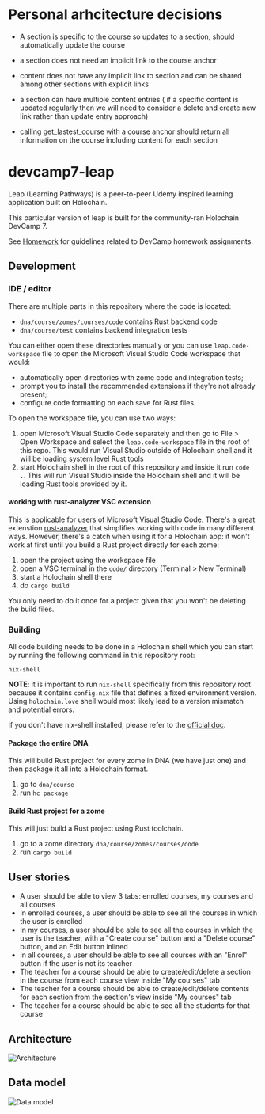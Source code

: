 # Personal arhcitecture decisions 

- A section is specific to the course so updates to a section, should automatically update the course
- a section does not need an implicit link to the course anchor
- content does not have any implicit link to section and can be shared among other sections with explicit links
- a section can have multiple content entries 
( if a specific content is updated regularly then we will need to consider a delete and create new link rather than update entry approach)

- calling get_lastest_course with a course anchor should return all information on the course including content for each section


# devcamp7-leap

Leap (Learning Pathways) is a peer-to-peer Udemy inspired learning application built on Holochain.

This particular version of leap is built for the community-ran Holochain DevCamp 7.

See [Homework](./HOMEWORK.md) for guidelines related to DevCamp homework assignments.

## Development

### IDE / editor

There are multiple parts in this repository where the code is located:

- `dna/course/zomes/courses/code` contains Rust backend code
- `dna/course/test` contains backend integration tests

You can either open these directories manually or you can use `leap.code-workspace` file to open the Microsoft Visual Studio Code workspace that would:

- automatically open directories with zome code and integration tests;
- prompt you to install the recommended extensions if they're not already present;
- configure code formatting on each save for Rust files.

To open the workspace file, you can use two ways:

1. open Microsoft Visual Studio Code separately and then go to File > Open Workspace and select the `leap.code-workspace` file in the root of this repo. This would run Visual Studio outside of Holochain shell and it will be loading system level Rust tools
2. start Holochain shell in the root of this repository and inside it run `code .`. This will run Visual Studio inside the Holochain shell and it will be loading Rust tools provided by it.

#### working with rust-analyzer VSC extension

This is applicable for users of Microsoft Visual Studio Code.
There's a great extenstion [rust-analyzer](https://rust-analyzer.github.io/) that simplifies working with code in many different ways. However, there's a catch when using it for a Holochain app: it won't work at first until you build a Rust project directly for each zome:

1. open the project using the workspace file
2. open a VSC terminal in the `code/` directory (Terminal > New Terminal)
3. start a Holochain shell there
4. do `cargo build`

You only need to do it once for a project given that you won't be deleting the build files.

### Building

All code building needs to be done in a Holochain shell which you can start by running the following command in this repository root:

```
nix-shell
```

**NOTE**: it is important to run `nix-shell` specifically from this repository root because it contains `config.nix` file that defines a fixed environment version. Using `holochain.love` shell would most likely lead to a version mismatch and potential errors.

If you don't have nix-shell installed, please refer to the [official doc](https://developer.holochain.org/docs/install/).

#### Package the entire DNA

This will build Rust project for every zome in DNA (we have just one) and then package it all into a Holochain format.

1. go to `dna/course`
2. run `hc package`

#### Build Rust project for a zome

This will just build a Rust project using Rust toolchain.

1. go to a zome directory `dna/course/zomes/courses/code`
2. run `cargo build`

## User stories

* A user should be able to view 3 tabs: enrolled courses, my courses and all courses
* In enrolled courses, a user should be able to see all the courses in which the user is enrolled
* In my courses, a user should be able to see all the courses in which the user is the teacher, with a "Create course" button and a "Delete course" button, and an Edit button inlined
* In all courses, a user should be able to see all courses with an "Enrol" button if the user is not its teacher
* The teacher for a course should be able to create/edit/delete a section in the course from each course view inside "My courses" tab
* The teacher for a course should be able to create/edit/delete contents for each section from the section's view inside "My courses" tab
* The teacher for a course should be able to see all the students for that course

## Architecture

![Architecture](./pictures/leap_architecture.png)


## Data model

![Data model](./pictures/leap_data_model.png)

